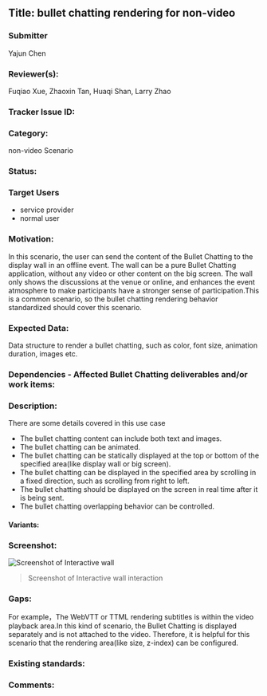 ## Title: bullet chatting rendering for non-video

### Submitter

Yajun Chen

### Reviewer(s):

Fuqiao Xue, Zhaoxin Tan, Huaqi Shan, Larry Zhao

### Tracker Issue ID:

### Category:

non-video Scenario

### Status: 

### Target Users

- service provider
- normal user

### Motivation:

In this scenario, the user can send the content of the Bullet Chatting to the display wall in an offline event. The wall can be a pure Bullet Chatting application, without any video or other content on the big screen. The wall only shows the discussions at the venue or online, and enhances the event atmosphere to make participants have a stronger sense of participation.This is a common scenario, so the bullet chatting rendering behavior standardized should cover this scenario.

### Expected Data:

Data structure to render a bullet chatting, such as color, font size, animation duration, images etc.

### Dependencies - Affected Bullet Chatting deliverables and/or work items:

### Description:

There are some details covered in this use case 

- The bullet chatting content can include both text and images.
- The bullet chatting can be animated.
- The bullet chatting can be statically displayed at the top or bottom of the specified area(like display wall or big screen).
- The bullet chatting can be displayed in the specified area by scrolling in a fixed direction, such as scrolling from right to left.
- The bullet chatting should be displayed on the screen in real time after it is being sent.
- The bullet chatting overlapping behavior can be controlled.

#### Variants:

### Screenshot:
![Screenshot of Interactive wall](https://w3c.github.io/danmaku/images/bulletchat-wall.png "Interactive wall")
> Screenshot of Interactive wall interaction


### Gaps:
For example，The WebVTT or TTML rendering subtitles is within the video playback area.In this kind of scenario, the Bullet Chatting is displayed separately and is not attached to the video. Therefore, it is helpful for this scenario that the rendering area(like size, z-index) can be configured.

### Existing standards:

### Comments:


